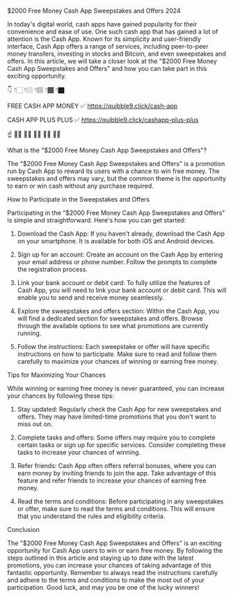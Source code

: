 $2000 Free Money Cash App Sweepstakes and Offers 2024


In today's digital world, cash apps have gained popularity for their convenience and ease of use. One such cash app that has gained a lot of attention is the Cash App. Known for its simplicity and user-friendly interface, Cash App offers a range of services, including peer-to-peer money transfers, investing in stocks and Bitcoin, and even sweepstakes and offers. In this article, we will take a closer look at the "$2000 Free Money Cash App Sweepstakes and Offers" and how you can take part in this exciting opportunity.

👇 👇🏻 👇🏼 👇🏽 👇🏾 👇🏿

FREE CASH APP MONEY ✅ https://quibble9.click/cash-app

CASH APP PLUS PLUS ✅ https://quibble9.click/cashapp-plus-plus

☝️ ☝🏻 ☝🏼 ☝🏽 ☝🏾 ☝🏿

What is the "$2000 Free Money Cash App Sweepstakes and Offers"?

The "$2000 Free Money Cash App Sweepstakes and Offers" is a promotion run by Cash App to reward its users with a chance to win free money. The sweepstakes and offers may vary, but the common theme is the opportunity to earn or win cash without any purchase required.

How to Participate in the Sweepstakes and Offers

Participating in the "$2000 Free Money Cash App Sweepstakes and Offers" is simple and straightforward. Here's how you can get started:

1. Download the Cash App: If you haven't already, download the Cash App on your smartphone. It is available for both iOS and Android devices.

2. Sign up for an account: Create an account on the Cash App by entering your email address or phone number. Follow the prompts to complete the registration process.

3. Link your bank account or debit card: To fully utilize the features of Cash App, you will need to link your bank account or debit card. This will enable you to send and receive money seamlessly.

4. Explore the sweepstakes and offers section: Within the Cash App, you will find a dedicated section for sweepstakes and offers. Browse through the available options to see what promotions are currently running.

5. Follow the instructions: Each sweepstake or offer will have specific instructions on how to participate. Make sure to read and follow them carefully to maximize your chances of winning or earning free money.

Tips for Maximizing Your Chances

While winning or earning free money is never guaranteed, you can increase your chances by following these tips:

1. Stay updated: Regularly check the Cash App for new sweepstakes and offers. They may have limited-time promotions that you don't want to miss out on.

2. Complete tasks and offers: Some offers may require you to complete certain tasks or sign up for specific services. Consider completing these tasks to increase your chances of winning.

3. Refer friends: Cash App often offers referral bonuses, where you can earn money by inviting friends to join the app. Take advantage of this feature and refer friends to increase your chances of earning free money.

4. Read the terms and conditions: Before participating in any sweepstakes or offer, make sure to read the terms and conditions. This will ensure that you understand the rules and eligibility criteria.

Conclusion

The "$2000 Free Money Cash App Sweepstakes and Offers" is an exciting opportunity for Cash App users to win or earn free money. By following the steps outlined in this article and staying up to date with the latest promotions, you can increase your chances of taking advantage of this fantastic opportunity. Remember to always read the instructions carefully and adhere to the terms and conditions to make the most out of your participation. Good luck, and may you be one of the lucky winners!
